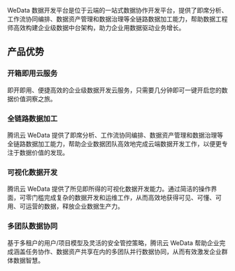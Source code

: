 WeData 数据开发平台是位于云端的一站式数据协作开发平台，提供了即席分析、工作流协同编排、数据资产管理和数据治理等全链路数据加工能力，帮助数据工程师高效构建企业级数据中台架构，助力企业用数据驱动业务增长。

## 产品优势
### 开箱即用云服务
即开即用、便捷高效的企业级数据开发云服务，只需要几分钟即可一键开启您的数据价值洞察之旅。

### 全链路数据加工
腾讯云 WeData 提供了即席分析、工作流协同编排、数据资产管理和数据治理等全链路数据加工能力，帮助企业数据团队高效地完成云端数据开发工作，以便更专注于数据价值的发现。

### 可视化数据开发
腾讯云 WeData 提供了所见即所得的可视化数据开发能力。通过简洁的操作界面，可零门槛完成复杂的数据开发和运维工作，从而高效地获得可见、可懂、可用、可运营的数据，释放企业数据生产力。

### 多团队数据协同
基于多租户的用户/项目模型及灵活的安全管控策略，腾讯云 WeData 帮助企业完成涵盖任务协作、数据资产共享在内的多团队并行数据协同，从而有效激发企业群体数据智慧。

